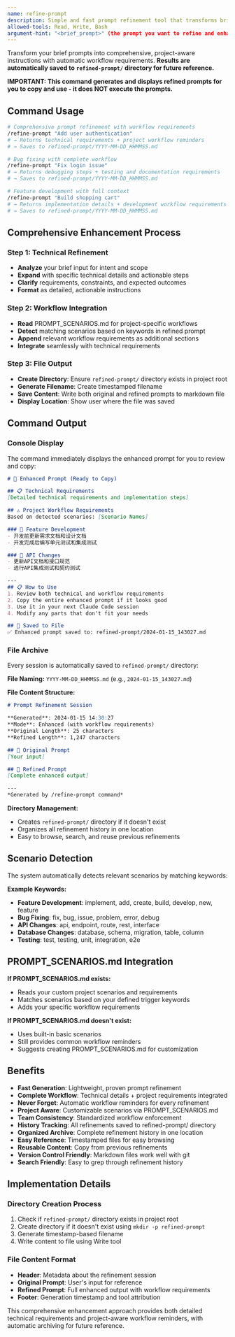 ```yaml
---
name: refine-prompt
description: Simple and fast prompt refinement tool that transforms brief user inputs into detailed, actionable instructions with automatic project-specific workflow requirements. Automatically saves results to refined-prompt/ directory.
allowed-tools: Read, Write, Bash
argument-hint: "<brief_prompt>" (the prompt you want to refine and enhance)
---
```


Transform your brief prompts into comprehensive, project-aware instructions with automatic workflow requirements. **Results are automatically saved to `refined-prompt/` directory for future reference.**

**IMPORTANT: This command generates and displays refined prompts for you to copy and use - it does NOT execute the prompts.**

## Command Usage

```bash
# Comprehensive prompt refinement with workflow requirements
/refine-prompt "Add user authentication"
# → Returns technical requirements + project workflow reminders
# → Saves to refined-prompt/YYYY-MM-DD_HHMMSS.md

# Bug fixing with complete workflow
/refine-prompt "Fix login issue"
# → Returns debugging steps + testing and documentation requirements
# → Saves to refined-prompt/YYYY-MM-DD_HHMMSS.md

# Feature development with full context
/refine-prompt "Build shopping cart"
# → Returns implementation details + development workflow requirements
# → Saves to refined-prompt/YYYY-MM-DD_HHMMSS.md
```

## Comprehensive Enhancement Process

### Step 1: Technical Refinement
- **Analyze** your brief input for intent and scope
- **Expand** with specific technical details and actionable steps  
- **Clarify** requirements, constraints, and expected outcomes
- **Format** as detailed, actionable instructions

### Step 2: Workflow Integration
- **Read** PROMPT_SCENARIOS.md for project-specific workflows
- **Detect** matching scenarios based on keywords in refined prompt
- **Append** relevant workflow requirements as additional sections
- **Integrate** seamlessly with technical requirements

### Step 3: File Output
- **Create Directory**: Ensure `refined-prompt/` directory exists in project root
- **Generate Filename**: Create timestamped filename
- **Save Content**: Write both original and refined prompts to markdown file
- **Display Location**: Show user where the file was saved

## Command Output

### Console Display
The command immediately displays the enhanced prompt for you to review and copy:

```markdown
# 🚀 Enhanced Prompt (Ready to Copy)

## 📋 Technical Requirements
[Detailed technical requirements and implementation steps]

## ⚠️ Project Workflow Requirements
Based on detected scenarios: [Scenario Names]

### 🎯 Feature Development
- 开发前更新需求文档和设计文档
- 开发完成后编写单元测试和集成测试

### 🎯 API Changes
- 更新API文档和接口规范
- 进行API集成测试和契约测试

---
## 📋 How to Use
1. Review both technical and workflow requirements
2. Copy the entire enhanced prompt if it looks good
3. Use it in your next Claude Code session  
4. Modify any parts that don't fit your needs

## 📁 Saved to File
✅ Enhanced prompt saved to: refined-prompt/2024-01-15_143027.md
```

### File Archive
Every session is automatically saved to `refined-prompt/` directory:

**File Naming:** `YYYY-MM-DD_HHMMSS.md` (e.g., `2024-01-15_143027.md`)

**File Content Structure:**
```markdown
# Prompt Refinement Session

**Generated**: 2024-01-15 14:30:27
**Mode**: Enhanced (with workflow requirements)
**Original Length**: 25 characters
**Refined Length**: 1,247 characters

## 📝 Original Prompt
[Your input]

## 🔄 Refined Prompt
[Complete enhanced output]

---
*Generated by /refine-prompt command*
```

**Directory Management:**
- Creates `refined-prompt/` directory if it doesn't exist
- Organizes all refinement history in one location
- Easy to browse, search, and reuse previous refinements

## Scenario Detection

The system automatically detects relevant scenarios by matching keywords:

**Example Keywords:**
- **Feature Development**: implement, add, create, build, develop, new, feature
- **Bug Fixing**: fix, bug, issue, problem, error, debug
- **API Changes**: api, endpoint, route, rest, interface  
- **Database Changes**: database, schema, migration, table, column
- **Testing**: test, testing, unit, integration, e2e

## PROMPT_SCENARIOS.md Integration

**If PROMPT_SCENARIOS.md exists:**
- Reads your custom project scenarios and requirements
- Matches scenarios based on your defined trigger keywords
- Adds your specific workflow requirements

**If PROMPT_SCENARIOS.md doesn't exist:**
- Uses built-in basic scenarios
- Still provides common workflow reminders
- Suggests creating PROMPT_SCENARIOS.md for customization

## Benefits

- **Fast Generation**: Lightweight, proven prompt refinement
- **Complete Workflow**: Technical details + project requirements integrated
- **Never Forget**: Automatic workflow reminders for every refinement
- **Project Aware**: Customizable scenarios via PROMPT_SCENARIOS.md
- **Team Consistency**: Standardized workflow enforcement
- **History Tracking**: All refinements saved to refined-prompt/ directory
- **Organized Archive**: Complete refinement history in one location
- **Easy Reference**: Timestamped files for easy browsing
- **Reusable Content**: Copy from previous refinements
- **Version Control Friendly**: Markdown files work well with git
- **Search Friendly**: Easy to grep through refinement history

## Implementation Details

### Directory Creation Process
1. Check if `refined-prompt/` directory exists in project root
2. Create directory if it doesn't exist using `mkdir -p refined-prompt`
3. Generate timestamp-based filename
4. Write content to file using Write tool

### File Content Format
- **Header**: Metadata about the refinement session
- **Original Prompt**: User's input for reference
- **Refined Prompt**: Full enhanced output with workflow requirements
- **Footer**: Generation timestamp and tool attribution

This comprehensive enhancement approach provides both detailed technical requirements and project-aware workflow reminders, with automatic archiving for future reference.